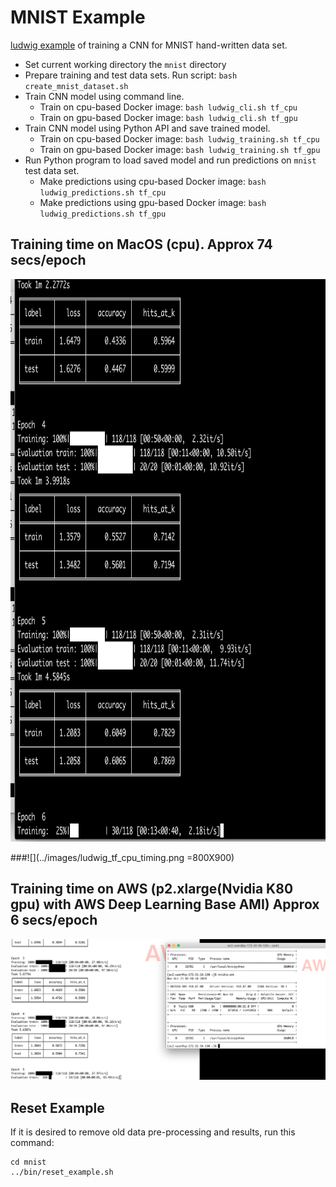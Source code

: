 # MNIST Example

[ludwig example](https://uber.github.io/ludwig/examples/#image-classification-mnist) of training a CNN for MNIST hand-written data set.

* Set current working directory the `mnist` directory
* Prepare training and test data sets.  Run script: `bash create_mnist_dataset.sh`
* Train CNN model using command line.  
  * Train on cpu-based Docker image: `bash ludwig_cli.sh tf_cpu`
  * Train on gpu-based Docker image: `bash ludwig_cli.sh tf_gpu`
* Train CNN model using Python API and save trained model.  
  * Train on cpu-based Docker image: `bash ludwig_training.sh tf_cpu`
  * Train on gpu-based Docker image: `bash ludwig_training.sh tf_gpu`
* Run Python program to load saved model and run predictions on `mnist` test data set.
  * Make predictions using cpu-based Docker image: `bash ludwig_predictions.sh tf_cpu`
  * Make predictions using gpu-based Docker image: `bash ludwig_predictions.sh tf_gpu`

## Training time on MacOS (cpu).  Approx 74 secs/epoch
<img src="https://github.com/jimthompson5802/ludwig_examples/blob/master/images/ludwig_tf_cpu_timing.png" width="800" 
  height="900">

###![](../images/ludwig_tf_cpu_timing.png =800X900)

## Training time on AWS (p2.xlarge(Nvidia K80 gpu) with AWS Deep Learning Base AMI)  Approx 6 secs/epoch
![](../images/ludwig_tf_gpu_timing.png)


## Reset Example
If it is desired to remove old data pre-processing and results, run this command:
``` 
cd mnist
../bin/reset_example.sh
```